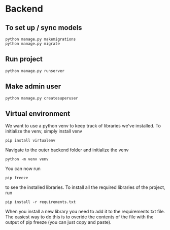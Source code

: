 # Backend

## To set up / sync models
```
python manage.py makemigrations   
python manage.py migrate 
```

## Run project
```
python manage.py runserver
```

## Make admin user
```
python manage.py createsuperuser
```

## Virtual environment  
We want to use a python venv to keep track of libraries we've installed. To initialize the venv, simply install venv 
```
pip install virtualenv 
```
Navigate to the outer backend folder and initialize the venv
```
python -m venv venv 
```
You can now run
```
pip freeze
```
to see the installed libraries.
To install all the required libraries of the project, run 
```
pip install -r requirements.txt
```  
When you install a new library you need to add it to the requirements.txt file. The easiest way to do this is to overide the contents of the file with the output of pip freeze (you can just copy and paste).